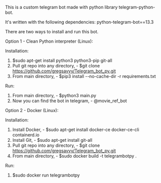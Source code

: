 This is a custom telegram bot made with python library telegram-python-bot.

It's written with the following dependencies:
python-telegram-bot==13.3

There are two ways to install and run this bot.

Option 1 - Clean Python interpreter (Linux):

Installation:
1. $sudo apt-get install python3 python3-pip git-all
2. Pull git repo into any directory, - $git clone https://github.com/gregsavvy/Telegram_bot_py.git
3. From main directory, - $pip3 install --no-cache-dir -r requirements.txt

Run:
1. From main directory, - $python3 main.py
2. Now you can find the bot in telegram, - @movie_ref_bot

Option 2 - Docker (Linux):

Installation:
1. Install Docker, - $sudo apt-get install docker-ce docker-ce-cli containerd.io
2. Install Git, - $sudo apt-get install git-all
3. Pull git repo into any directory, - $git clone https://github.com/gregsavvy/Telegram_bot_py.git
4. From main directory, - $sudo docker build -t telegrambotpy .

Run:
1. $sudo docker run telegrambotpy
